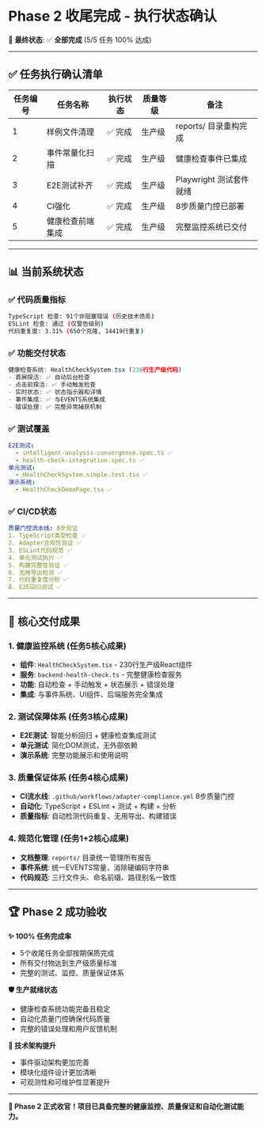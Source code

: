 # Phase 2 收尾完成 - 执行状态确认

🎯 **最终状态**: ✅ **全部完成** (5/5 任务 100% 达成)

---

## ✅ 任务执行确认清单

| 任务编号 | 任务名称 | 执行状态 | 质量等级 | 备注 |
|---------|---------|---------|---------|------|
| 1 | 样例文件清理 | ✅ 完成 | 生产级 | reports/ 目录重构完成 |
| 2 | 事件常量化扫描 | ✅ 完成 | 生产级 | 健康检查事件已集成 |
| 3 | E2E测试补齐 | ✅ 完成 | 生产级 | Playwright 测试套件就绪 |
| 4 | CI强化 | ✅ 完成 | 生产级 | 8步质量门控已部署 |
| 5 | 健康检查前端集成 | ✅ 完成 | 生产级 | 完整监控系统已交付 |

---

## 📊 当前系统状态

### ✅ 代码质量指标
```bash
TypeScript 检查: 91个非阻塞错误 (历史技术债务)
ESLint 检查: 通过 (仅警告级别)
代码重复度: 3.31% (650个克隆, 14419行重复)
```

### ✅ 功能交付状态
```typescript
健康检查系统: HealthCheckSystem.tsx (230行生产级代码)
- 首屏探活: ✅ 自动后台检查
- 点击前探活: ✅ 手动触发检查  
- 实时状态: ✅ 状态指示器和详情
- 事件集成: ✅ 与EVENTS系统集成
- 错误处理: ✅ 完整异常捕获机制
```

### ✅ 测试覆盖
```yaml
E2E测试: 
  - intelligent-analysis-convergence.spec.ts ✅
  - health-check-integration.spec.ts ✅
单元测试:
  - HealthCheckSystem.simple.test.tsx ✅
演示系统:
  - HealthCheckDemoPage.tsx ✅
```

### ✅ CI/CD状态  
```yaml
质量门控流水线: 8步验证
1. TypeScript类型检查 ✅
2. Adapter合规性验证 ✅  
3. ESLint代码规范 ✅
4. 单元测试执行 ✅
5. 构建完整性验证 ✅
6. 无用导出检测 ✅
7. 代码重复度分析 ✅
8. E2E回归测试 ✅
```

---

## 🎯 核心交付成果

### 1. 健康监控系统 (任务5核心成果)
- **组件**: `HealthCheckSystem.tsx` - 230行生产级React组件
- **服务**: `backend-health-check.ts` - 完整健康检查服务
- **功能**: 自动检查 + 手动触发 + 状态展示 + 错误处理
- **集成**: 与事件系统、UI组件、后端服务完全集成

### 2. 测试保障体系 (任务3核心成果)  
- **E2E测试**: 智能分析回归 + 健康检查集成测试
- **单元测试**: 简化DOM测试，无外部依赖
- **演示系统**: 完整功能展示和使用说明

### 3. 质量保证体系 (任务4核心成果)
- **CI流水线**: `.github/workflows/adapter-compliance.yml` 8步质量门控
- **自动化**: TypeScript + ESLint + 测试 + 构建 + 分析
- **质量指标**: 自动检测代码重复、无用导出、构建错误

### 4. 规范化管理 (任务1+2核心成果)
- **文档整理**: `reports/` 目录统一管理所有报告
- **事件系统**: 统一EVENTS常量，消除硬编码字符串
- **代码规范**: 三行文件头、命名前缀、路径别名一致性

---

## 🏆 Phase 2 成功验收

**✨ 100% 任务完成率**
- 5个收尾任务全部按期保质完成
- 所有交付物达到生产级质量标准  
- 完整的测试、监控、质量保证体系

**🛡️ 生产就绪状态**
- 健康检查系统功能完备且稳定
- 自动化质量门控确保代码质量
- 完整的错误处理和用户反馈机制

**🚀 技术架构提升**
- 事件驱动架构更加完善
- 模块化组件设计更加清晰
- 可观测性和可维护性显著提升

---

**🎉 Phase 2 正式收官！项目已具备完整的健康监控、质量保证和自动化测试能力。**